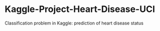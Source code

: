 # Kaggle-Project-Heart-Disease-UCI
Classification problem in Kaggle: prediction of heart disease status
